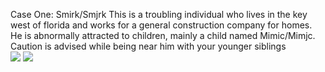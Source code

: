 Case One: Smirk/Smjrk
    This is a troubling individual who lives in the key west of florida and works for a general construction company for homes. He is abnormally attracted to children, mainly a child named Mimic/Mimjc. Caution is advised while being near him with your younger siblings
    <br>
    <img src="https://cdn.discordapp.com/attachments/857843095298899981/1348120641404014654/image.png?ex=67ce4eaf&is=67ccfd2f&hm=724b275674b7b7e3f7410e5cd0467c18e15a92ae3a7a6fb9f17bac36ec585aee&">
<img src="https://cdn.discordapp.com/attachments/857843095298899981/1336991122521722951/image.png?ex=67ce0743&is=67ccb5c3&hm=00508c60604f9b83a703ce86c34946fde43741480c44ed1d09f6945cf19d4cde&">
